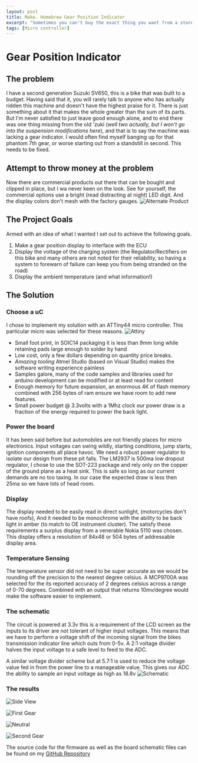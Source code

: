 ```yaml
---
layout: post
title: Make. Homebrew Gear Position Indicator
excerpt: "Sometimes you can't buy the exact thing you want from a store, those are great situations. Let me show you a hardware project where I designed the circuit and coded the firmware."
tags: [Micro controller]
---
```


# Gear Position Indicator

## The problem

I have a second generation Suzuki SV650, this is a bike that was built to a budget. Having said that it, you will rarely talk to anyone who has actually ridden this machine and doesn't have the highest praise for it. There is just something about it that makes the whole greater than the sum of its parts. But I'm never satisfied to just leave good enough alone, and to end there was one thing missing from the old 'zuki (*well two actually, but I won't go into the suspension modifications here*), and that is to say the machine was lacking a gear indicator. I would often find myself banging up for that phantom 7th gear, or worse starting out from a standstill in second. This needs to be fixed.

## Attempt to throw money at the problem

Now there are commercial products out there that can be bought and clipped in place, but I wa never keen on the look. See for yourself, the commercial options use a bright (read distracting at night) LED digit. And the display colors don't mesh with the factory gauges.
![Alternate Product](/assets/images/2018/03/18/gipro%20sv.jpg)

## The Project Goals

Armed with an idea of what I wanted I set out to achieve the following goals.

1. Make a gear position display to interface with the ECU
1. Display the voltage of the charging system (the Regulator/Rectifiers on this bike and many others are not noted for their reliability, so having a system to forewarn of failure can keep you from being stranded on the road)
1. Display the ambient temperature (and what information!)

## The Solution

### Choose a uC

I chose to implement my solution with an ATTiny44 micro controller. This particular micro was selected for these reasons.
![Attiny](https://raw.githubusercontent.com/RaysceneNS/SV-650-GearPositionIndicator/master/img/ATtinyx4.png)

- Small foot print, in SOIC14 packaging it is less than 9mm long while retaining pads large enough to solder by hand
- Low cost, only a few dollars depending on quantity price breaks.
- *Amazing tooling* Atmel Studio (based on Visual Studio) makes the software writing experience painless
- Samples galore, many of the code samples and libraries used for arduino development can be modified or at least read for content
- Enough memory for future expansion, an enormous 4K of flash memory combined with 256 bytes of ram ensure we have room to add new features.
- Small power budget @ 3.3volts with a 1Mhz clock our power draw is a fraction of the energy required to power the back light.

### Power the board

It has been said before but automobiles are not friendly places for micro electronics. Input voltages can swing wildly, starting conditions, jump starts, ignition components all place havoc. We need a robust power regulator to isolate our design from these pit falls. The LM2937 is 500ma low dropout regulator, I chose to use the SOT-223 package and rely only on the copper of the ground plane as a heat sink. This is safe so long as our current demands are no too taxing. In our case the expected draw is less then 25ma so we have lots of head room.

### Display

The display needed to be easily read in direct sunlight, (motorcycles don't have roofs), And it needed to be monochrome with the ability to be back light in amber (to match to OE instrument cluster). The satisfy these requirements a surplus display from a venerable Nokia 5110 was chosen. This display offers a resolution of 84x48 or 504 bytes of addressable display area.

### Temperature Sensing

The temperature sensor did not need to be super accurate as we would be rounding off the precision to the nearest degree celsius. A MCP9700A was selected for the its reported accuracy of 2 degrees celsius across a range of 0-70 degrees. Combined with an output that returns 10mv/degree would make the software easier to implement.

### The schematic

The circuit is powered at 3.3v this is a requirement of the LCD screen as the inputs to its driver are not tolerant of higher input voltages. This means that we have to perform a voltage shift of the incoming signal from the bikes transmission indicator line which outs from 0-5v. A 2:1 voltage divider halves the input voltage to a safe level to feed to the ADC.

A similar voltage divider scheme but at 5.7:1 is used to reduce the voltage value fed in from the power line to a manageable value. This gives our ADC the ability to sample  an input voltage as high as 18.8v
![Schematic](/assets/images/2018/03/18/schematic.png)

### The results

![Side View](/assets/images/2018/03/18/side.jpg)

![First Gear](/assets/images/2018/03/18/first.jpg)

![Neutral](/assets/images/2018/03/18/neutral.jpg)

![Second Gear](/assets/images/2018/03/18/second.jpg)

The source code for the firmware as well as the board schematic files can be found on my [GitHub Repository](https://github.com/RaysceneNS/SV-650-GearPositionIndicator)
